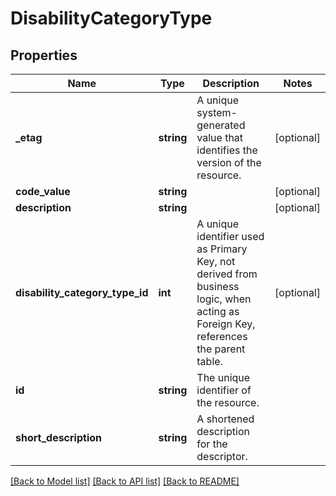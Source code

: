 # DisabilityCategoryType

## Properties
Name | Type | Description | Notes
------------ | ------------- | ------------- | -------------
**_etag** | **string** | A unique system-generated value that identifies the version of the resource. | [optional] 
**code_value** | **string** |  | [optional] 
**description** | **string** |  | [optional] 
**disability_category_type_id** | **int** | A unique identifier used as Primary Key, not derived from business logic, when acting as Foreign Key, references the parent table. | [optional] 
**id** | **string** | The unique identifier of the resource. | 
**short_description** | **string** | A shortened description for the descriptor. | 

[[Back to Model list]](../README.md#documentation-for-models) [[Back to API list]](../README.md#documentation-for-api-endpoints) [[Back to README]](../README.md)


